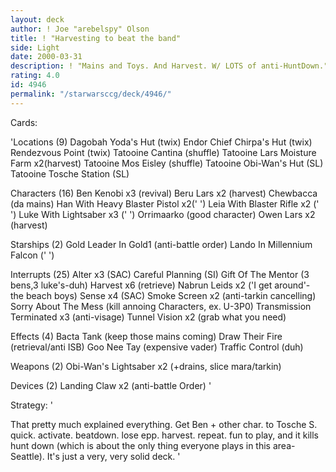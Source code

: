 ```yaml
---
layout: deck
author: ! Joe "arebelspy" Olson
title: ! "Harvesting to beat the band"
side: Light
date: 2000-03-31
description: ! "Mains and Toys. And Harvest. W/ LOTS of anti-HuntDown."
rating: 4.0
id: 4946
permalink: "/starwarsccg/deck/4946/"
---
```

Cards: 

'Locations (9)
Dagobah Yoda's Hut (twix)
Endor Chief Chirpa's Hut (twix)
Rendezvous Point (twix)
Tatooine Cantina (shuffle)
Tatooine Lars Moisture Farm x2(harvest)
Tatooine Mos Eisley (shuffle)
Tatooine Obi-Wan's Hut (SL)
Tatooine Tosche Station (SL)

Characters (16)
Ben Kenobi  x3 (revival)
Beru Lars  x2 (harvest)
Chewbacca (da mains)
Han With Heavy Blaster Pistol x2('  ')
Leia With Blaster Rifle  x2 ('   ')
Luke With Lightsaber  x3 ('	')
Orrimaarko (good character)
Owen Lars  x2 (harvest)

Starships (2)
Gold Leader In Gold1 (anti-battle order)
Lando In Millennium Falcon ('	')

Interrupts (25)
Alter  x3 (SAC)
Careful Planning (SI)
Gift Of The Mentor (3 bens,3 luke's-duh)
Harvest  x6 (retrieve)
Nabrun Leids  x2 ('I get around'- the beach boys)
Sense  x4 (SAC)
Smoke Screen x2 (anti-tarkin cancelling)
Sorry About The Mess (kill annoing Characters, ex. U-3P0)
Transmission Terminated x3 (anti-visage)
Tunnel Vision  x2 (grab what you need)

Effects (4)
Bacta Tank (keep those mains coming)
Draw Their Fire (retrieval/anti ISB)
Goo Nee Tay (expensive vader)
Traffic Control (duh)

Weapons (2)
Obi-Wan's Lightsaber  x2 (+drains, slice mara/tarkin)

Devices (2)
Landing Claw  x2 (anti-battle Order) '

Strategy: '

That pretty much explained everything. Get Ben + other char. to Tosche S. quick. activate. beatdown. lose epp. harvest. repeat. fun to play, and it kills hunt down (which is about the only thing everyone plays in this area-Seattle).  It's just a very, very solid deck. '
